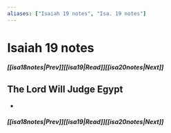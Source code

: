 ```yaml
---
aliases: ["Isaiah 19 notes", "Isa. 19 notes"]
---
```

# Isaiah 19 notes
##### <span class=arrow-left></span>[[isa18notes|Prev]]<span class=navigation-separator></span>[[isa19|Read]]<span class=navigation-separator></span>[[isa20notes|Next]]<span class=arrow-right></span>
## The Lord Will Judge Egypt
- 
##### <span class=arrow-left></span>[[isa18notes|Prev]]<span class=navigation-separator></span>[[isa19|Read]]<span class=navigation-separator></span>[[isa20notes|Next]]<span class=arrow-right></span>